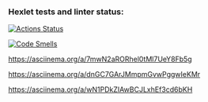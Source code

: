 ### Hexlet tests and linter status:
[![Actions Status](https://github.com/Pavel4991/frontend-project-44/actions/workflows/hexlet-check.yml/badge.svg)](https://github.com/Pavel4991/frontend-project-44/actions)

[![Code Smells](https://sonarcloud.io/api/project_badges/measure?project=Pavel4991_frontend-project-44&metric=code_smells)](https://sonarcloud.io/summary/new_code?id=Pavel4991_frontend-project-44)

https://asciinema.org/a/7mwN2aRORhel0tMl7UeY8Fb5g

https://asciinema.org/a/dnGC7GArJMmpmGvwPggwIeKMr

https://asciinema.org/a/wN1PDkZIAwBCJLxhEf3cd6bKH